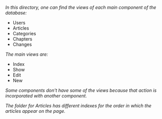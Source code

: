 _In this directory, one can find the views of each main component of the database:_ 
  - Users
  - Articles
  - Categories
  - Chapters 
  - Changes
  
_The main views are:_ 
  - Index
  - Show
  - Edit 
  - New

_Some components don't have some of the views because that action is incorporated with another component._

_The folder for Articles has different indexes for the order in which the articles appear on the page._
